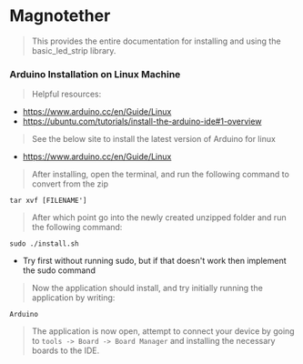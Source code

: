 # Magnotether 
> This provides the entire documentation for installing and using the basic_led_strip library. 

### Arduino Installation on Linux Machine
> Helpful resources:
  * https://www.arduino.cc/en/Guide/Linux
  * https://ubuntu.com/tutorials/install-the-arduino-ide#1-overview
> See the below site to install the latest version of Arduino for linux
  * https://www.arduino.cc/en/Guide/Linux
  
> After installing, open the terminal, and run the following command to convert from the zip

  ```tar xvf [FILENAME']```

> After which point go into the newly created unzipped folder and run the following command:

  ```sudo ./install.sh```
  * Try first without running sudo, but if that doesn't work then implement the sudo command
   
> Now the application should install, and try initially running the application by writing:

  ```Arduino```

> The application is now open, attempt to connect your device by going to ```tools -> Board -> Board Manager``` and installing the necessary boards to the IDE.
>  

